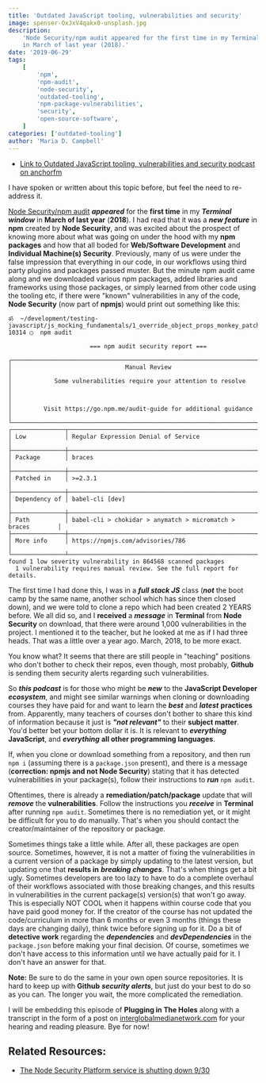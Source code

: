 ```yaml
---
title: 'Outdated JavaScript tooling, vulnerabilities and security'
image: spenser-OxJxV4qakx0-unsplash.jpg
description:
    'Node Security/npm audit appeared for the first time in my Terminal window
    in March of last year (2018).'
date: '2019-06-29'
tags:
    [
        'npm',
        'npm-audit',
        'node-security',
        'outdated-tooling',
        'npm-package-vulnerabilities',
        'security',
        'open-source-software',
    ]
categories: ['outdated-tooling']
author: 'Maria D. Campbell'
---
```


-   [Link to Outdated JavaScript tooling, vulnerabilities and security podcast on anchorfm](https://anchor.fm/maria-campbell/episodes/Outdated-JavaScript-tooling--vulnerabilities-and-security-e4fsi9)

I have spoken or written about this topic before, but feel the need to
re-address it.

[Node Security/npm audit](https://blog.npmjs.org/post/175511531085/the-node-security-platform-service-is-shutting)
**_appeared_** for the **first time** in my **_Terminal window_** in **March of
last year** (**2018**). I had read that it was a **_new feature_** in **npm**
created by **Node Security**, and was excited about the prospect of knowing more
about what was going on under the hood with my **npm packages** and how that all
boded for **Web/Software Development** and **Individual Machine(s) Security**.
Previously, many of us were under the false impression that everything in our
code, in our workflows using third party plugins and packages passed muster. But
the minute npm audit came along and we downloaded various npm packages, added
libraries and frameworks using those packages, or simply learned from other code
using the tooling etc, if there were "known" vulnerabilities in any of the code,
**Node Security** (now part of **npmjs**) would print out something like this:

```shell
ॐ  ~/development/testing-javascript/js_mocking_fundamentals/1_override_object_props_monkey_patching_js:
10314 ◯  npm audit

                       === npm audit security report ===

┌──────────────────────────────────────────────────────────────────────────────┐
│                                Manual Review                                 │
│            Some vulnerabilities require your attention to resolve            │
│                                                                              │
│         Visit https://go.npm.me/audit-guide for additional guidance          │
└──────────────────────────────────────────────────────────────────────────────┘
┌───────────────┬──────────────────────────────────────────────────────────────┐
│ Low           │ Regular Expression Denial of Service                         │
├───────────────┼──────────────────────────────────────────────────────────────┤
│ Package       │ braces                                                       │
├───────────────┼──────────────────────────────────────────────────────────────┤
│ Patched in    │ >=2.3.1                                                      │
├───────────────┼──────────────────────────────────────────────────────────────┤
│ Dependency of │ babel-cli [dev]                                              │
├───────────────┼──────────────────────────────────────────────────────────────┤
│ Path          │ babel-cli > chokidar > anymatch > micromatch > braces        │
├───────────────┼──────────────────────────────────────────────────────────────┤
│ More info     │ https://npmjs.com/advisories/786                             │
└───────────────┴──────────────────────────────────────────────────────────────┘
found 1 low severity vulnerability in 864568 scanned packages
  1 vulnerability requires manual review. See the full report for details.
```

The first time I had done this, I was in a **_full stack JS_** class (**_not_**
the boot camp by the same name, another school which has since then closed
down), and we were told to clone a repo which had been created 2 YEARS before.
We all did so, and I **received** a **_message_** in **Terminal** from **Node
Security** on download, that there were around 1,000 vulnerabilities in the
project. I mentioned it to the teacher, but he looked at me as if I had three
heads. That was a little over a year ago. March, 2018, to be more exact.

You know what? It seems that there are still people in "teaching" positions who
don't bother to check their repos, even though, most probably, **Github** is
sending them security alerts regarding such vulnerabilities.

So **_this podcast_** is for those who might be **_new_** to the **JavaScript
Developer** **_ecosystem_**, and might see similar warnings when cloning or
downloading courses they have paid for and want to learn the **_best_** and
**_latest_** **practices** from. Apparently, many teachers of courses don't
bother to share this kind of information because it just is **_"not relevant"_**
to their **subject matter**. You'd better bet your bottom dollar it is. It is
relevant to **_everything_** **JavaScript**, and **_everything_** **all other
programming languages**.

If, when you clone or download something from a repository, and then run `npm i`
(assuming there is a `package.json` present), and there is a message
(**correction: npmjs and not Node Security**) stating that it has detected
vulnerabilities in your package(s), follow their instructions to **_run_**
`npm audit`.

Oftentimes, there is already a **remediation/patch/package** update that will
**_remove_** the **vulnerabilities**. Follow the instructions you **_receive_**
in **Terminal** after running `npm audit`. Sometimes there is no remediation
yet, or it might be difficult for you to do manually. That's when you should
contact the creator/maintainer of the repository or package.

Sometimes things take a little while. After all, these packages are open source.
Sometimes, however, it is not a matter of fixing the vulnerabilities in a
current version of a package by simply updating to the latest version, but
updating one that **results in** **_breaking changes_**. That's when things get
a bit ugly. Sometimes developers are too lazy to have to do a complete overhaul
of their workflows associated with those breaking changes, and this results in
vulnerabilities in the current package(s) version(s) that won't go away. This is
especially NOT COOL when it happens within course code that you have paid good
money for. If the creator of the course has not updated the code/curriculum in
more than 6 months or even 3 months (things these days are changing daily),
think twice before signing up for it. Do a bit of **detective work** regarding
the **_dependencies_** and **_devDependencies_** in the `package.json` before
making your final decision. Of course, sometimes we don't have access to this
information until we have actually paid for it. I don't have an answer for that.

**Note:** Be sure to do the same in your own open source repositories. It is
hard to keep up with **Github** **_security alerts_**, but just do your best to
do so as you can. The longer you wait, the more complicated the remediation.

I will be embedding this episode of **Plugging in The Holes** along with a
transcript in the form of a post on
[interglobalmedianetwork.com](https://www.interglobalmedianetwork.com) for your
hearing and reading pleasure. Bye for now!

## Related Resources:

-   [The Node Security Platform service is shutting down 9/30](https://blog.npmjs.org/post/175511531085/the-node-security-platform-service-is-shutting)
